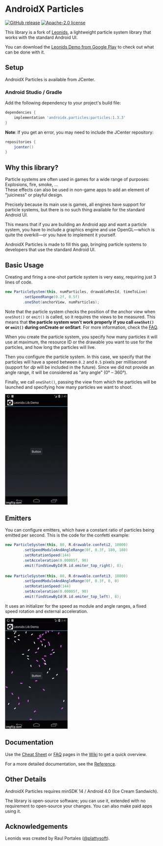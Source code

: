 AndroidX Particles
==========================
[![GitHub release](https://img.shields.io/github/v/release/thomorl/androidx-particles?style=flat-square)](https://github.com/thomorl/androidx-particles/releases)
[![Apache-2.0 license](https://img.shields.io/github/license/thomorl/androidx-particles?style=flat-square)](LICENSE)

This library is a fork of [Leonids](https://github.com/plattysoft/Leonids), a lightweight particle system library that works with the standard Android UI.

You can download the [Leonids Demo from Google Play](https://play.google.com/store/apps/details?id=com.plattysoft.leonids.examples) to check out what can be done with it.

## Setup

AndroidX Particles is available from JCenter.

### Android Studio / Gradle

Add the following dependency to your project's build file:
```gradle
dependencies {
    implementation 'androidx.particles:particles:1.3.3'
}
```
**Note**: If you get an error, you may need to include the JCenter repository:
```gradle
repositories {
    jcenter()
}
```

## Why this library?

Particle systems are often used in games for a wide range of purposes: Explosions, fire, smoke, …  
These effects can also be used in non-game apps to add an element of "juiciness" or playful design.

Precisely because its main use is games, all engines have support for particle systems, but there is no such thing available for the standard Android UI.

This means that if you are building an Android app and want a particle system, you have to include a graphics engine and use OpenGL—which is quite the overkill—or you have to implement it yourself.

AndroidX Particles is made to fill this gap, bringing particle systems to developers that use the standard Android UI.

## Basic Usage

Creating and firing a one-shot particle system is very easy, requiring just 3 lines of code.

```java
new ParticleSystem(this, numParticles, drawableResId, timeToLive)
        .setSpeedRange(0.2f, 0.5f)
        .oneShot(anchorView, numParticles);
```

Note that the particle system checks the position of the anchor view when `oneShot()` or `emit()` is called, so it requires the views to be measured. This means that **the particle system won't work properly if you call `oneShot()` or `emit()` during onCreate or onStart**. For more information, check the [FAQ](https://github.com/thomorl/androidx-particles/wiki/FAQ#my-particles-are-always-shown-in-the-top-left-corner-what-is-going-on).

When you create the particle system, you specify how many particles it will use at maximum, the resource ID or the drawable you want to use for the particles, and how long the particles will live.

Then you configure the particle system. In this case, we specify that the particles will have a speed between `0.2` and `0.5` pixels per millisecond (support for _dp_ will be included in the future). Since we did not provide an angle range, it will be considered as "any angle" (0° – 360°).

Finally, we call `oneShot()`, passing the view from which the particles will be launched and specifying how many particles we want to shoot.

![Leonids fireworks demo](docs/images/leonids_one_shot.gif)

## Emitters

You can configure emitters, which have a constant ratio of particles being emitted per second.
This is the code for the confetti example:

```java
new ParticleSystem(this, 80, R.drawable.confeti2, 10000)
        .setSpeedModuleAndAngleRange(0f, 0.3f, 180, 180)
        .setRotationSpeed(144)
        .setAcceleration(0.00005f, 90)
        .emit(findViewById(R.id.emiter_top_right), 8);

new ParticleSystem(this, 80, R.drawable.confeti3, 10000)
        .setSpeedModuleAndAngleRange(0f, 0.3f, 0, 0)
        .setRotationSpeed(144)
        .setAcceleration(0.00005f, 90)
        .emit(findViewById(R.id.emiter_top_left), 8);
```

It uses an initializer for the speed as module and angle ranges, a fixed speed rotation and external acceleration.

![Leonids confetti demo](docs/images/leonids_confetti.gif)

## Documentation

Use the [Cheat Sheet](https://github.com/thomorl/androidx-particles/wiki/Cheat-Sheet) or [FAQ](https://github.com/thomorl/androidx-particles/wiki/FAQ) pages in the [Wiki](https://github.com/thomorl/androidx-particles/wiki) to get a quick overview.

For a more detailed documentation, see the [Reference](https://thomorl.github.io/androidx-particles/reference/1.3/).

## Other Details

AndroidX Particles requires minSDK 14 / Android 4.0 (Ice Cream Sandwich).

The library is open-source software; you can use it, extended with no requirement to open-source your changes. You can also make paid apps using it.

## Acknowledgements

Leonids was created by Raul Portales ([@plattysoft](https://github.com/plattysoft)).
